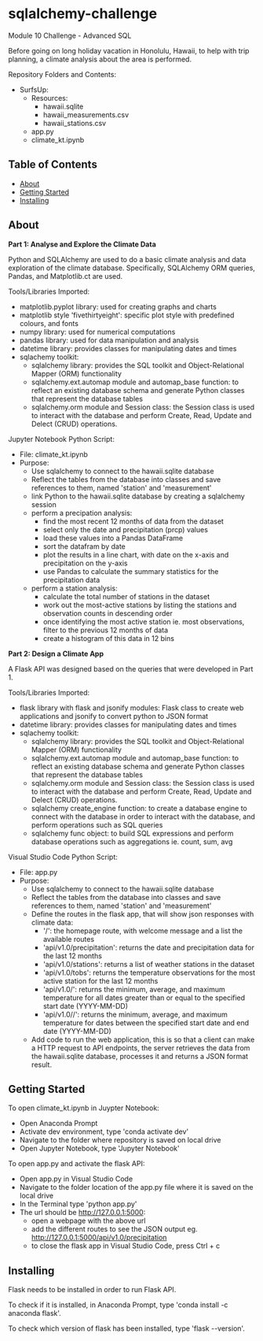 # sqlalchemy-challenge
Module 10 Challenge - Advanced SQL

Before going on long holiday vacation in Honolulu, Hawaii, to help with trip planning, a climate analysis about the area is performed. 

Repository Folders and Contents:
- SurfsUp:
  - Resources:
    - hawaii.sqlite
    - hawaii_measurements.csv
    - hawaii_stations.csv
  - app.py
  - climate_kt.ipynb

## Table of Contents

- [About](#about)
- [Getting Started](#getting_started)
- [Installing](#installing)

## About
**Part 1: Analyse and Explore the Climate Data**

Python and SQLAlchemy are used to do a basic climate analysis and data exploration of the climate database. Specifically, SQLAlchemy ORM queries, Pandas, and Matplotlib.ct are used.

Tools/Libraries Imported:
- matplotlib.pyplot library: used for creating graphs and charts
- matplotlib style 'fivethirtyeight': specific plot style with predefined colours, and fonts
- numpy library: used for numerical computations
- pandas library: used for data manipulation and analysis
- datetime library: provides classes for manipulating dates and times
- sqlachemy toolkit:
  - sqlalchemy library: provides the SQL toolkit and Object-Relational Mapper (ORM) functionality
  - sqlalchemy.ext.automap module and automap_base function: to reflect an existing database schema and generate Python classes that represent the database tables
  - sqlalchemy.orm module and Session class: the Session class is used to interact with the database and perform Create, Read, Update and Delect (CRUD) operations. 

Jupyter Notebook Python Script:
- File: climate_kt.ipynb
- Purpose:
  - Use sqlalchemy to connect to the hawaii.sqlite database
  - Reflect the tables from the database into classes and save references to them, named 'station' and 'measurement'
  - link Python to the hawaii.sqlite database by creating a sqlalchemy session
  - perform a precipation analysis:
    - find the most recent 12 months of data from the dataset
    - select only the date and precipitation (prcp) values
    - load these values into a Pandas DataFrame
    - sort the datafram by date
    - plot the results in a line chart, with date on the x-axis and precipitation on the y-axis
    - use Pandas to calculate the summary statistics for the precipitation data
  - perform a station analysis:
    - calculate the total number of stations in the dataset
    - work out the most-active stations by listing the stations and observation counts in descending order
    - once identifying the most active station ie. most observations, filter to the previous 12 months of data
    - create a histogram of this data in 12 bins
  

**Part 2: Design a Climate App**

A Flask API was designed based on the queries that were developed in Part 1. 

Tools/Libraries Imported:
- flask library with flask and jsonify modules:  Flask class to create web applications and jsonify to convert python to JSON format
- datetime library: provides classes for manipulating dates and times
- sqlachemy toolkit:
  - sqlalchemy library: provides the SQL toolkit and Object-Relational Mapper (ORM) functionality
  - sqlalchemy.ext.automap module and automap_base function: to reflect an existing database schema and generate Python classes that represent the database tables
  - sqlalchemy.orm module and Session class: the Session class is used to interact with the database and perform Create, Read, Update and Delect (CRUD) operations.
  - sqlalchemy create_engine function: to create a database engine to connect with the database in order to interact with the database, and perform operations such as SQL queries
  - sqlalchemy func object: to build SQL expressions and perform database operations such as aggregations ie. count, sum, avg

Visual Studio Code Python Script:
- File: app.py
- Purpose:
  - Use sqlalchemy to connect to the hawaii.sqlite database
  - Reflect the tables from the database into classes and save references to them, named 'station' and 'measurement'
  - Define the routes in the flask app, that will show json responses with climate data:
    - '/': the homepage route, with welcome message and a list the available routes
    - 'api/v1.0/precipitation': returns the date and precipitation data for the last 12 months
    - 'api/v1.0/stations': returns a list of weather stations in the dataset
    - 'api/v1.0/tobs': returns the temperature observations for the most active station for the last 
        12 months
    - 'api/v1.0/<start>': returns the minimum, average, and maximum temperature for all dates greater than 
        or equal to the specified start date (YYYY-MM-DD)
    - 'api/v1.0/<start>/<end>': returns the minimum, average, and maximum temperature for dates between the 
        specified start date and end date (YYYY-MM-DD)
  - Add code to run the web application, this is so that a client can make a HTTP request to API endpoints, the server retrieves the data from the hawaii.sqlite database, processes it and returns a JSON format result.


## Getting Started
To open climate_kt.ipynb in Juypter Notebook:
  - Open Anaconda Prompt
  - Activate dev environment, type 'conda activate dev'
  - Navigate to the folder where repository is saved on local drive
  - Open Jupyter Notebook, type 'Jupyter Notebook'

To open app.py and activate the flask API:
 - Open app.py in Visual Studio Code
 - Navigate to the folder location of the app.py file where it is saved on the local drive
 - In the Terminal type 'python app.py'
 - The url should be http://127.0.0.1:5000:
      - open a webpage with the above url
      - add the different routes to see the JSON output eg. http://127.0.0.1:5000/api/v1.0/precipitation
      - to close the flask app in Visual Studio Code, press Ctrl + c

## Installing
Flask needs to be installed in order to run Flask API.

To check if it is installed, in Anaconda Prompt, type 'conda install -c anaconda flask'.

To check which version of flask has been installed, type 'flask --version'.




